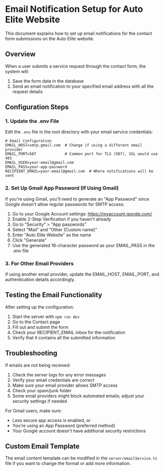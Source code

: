 # Email Notification Setup for Auto Elite Website

This document explains how to set up email notifications for the contact form submissions on the Auto Elite website.

## Overview

When a user submits a service request through the contact form, the system will:
1. Save the form data in the database
2. Send an email notification to your specified email address with all the request details

## Configuration Steps

### 1. Update the .env File

Edit the `.env` file in the root directory with your email service credentials:

```
# Email Configuration
EMAIL_HOST=smtp.gmail.com  # Change if using a different email provider
EMAIL_PORT=587             # Common port for TLS (587), SSL would use 465
EMAIL_USER=your-email@gmail.com
EMAIL_PASS=your-app-password
RECIPIENT_EMAIL=your-email@gmail.com  # Where notifications will be sent
```

### 2. Set Up Gmail App Password (If Using Gmail)

If you're using Gmail, you'll need to generate an "App Password" since Google doesn't allow regular passwords for SMTP access:

1. Go to your Google Account settings: https://myaccount.google.com/
2. Enable 2-Step Verification if you haven't already
3. Go to "Security" > "App passwords"
4. Select "Mail" and "Other (Custom name)" 
5. Enter "Auto Elite Website" as the name
6. Click "Generate"
7. Use the generated 16-character password as your EMAIL_PASS in the .env file

### 3. For Other Email Providers

If using another email provider, update the EMAIL_HOST, EMAIL_PORT, and authentication details accordingly.

## Testing the Email Functionality

After setting up the configuration:

1. Start the server with `npm run dev`
2. Go to the Contact page
3. Fill out and submit the form
4. Check your RECIPIENT_EMAIL inbox for the notification
5. Verify that it contains all the submitted information

## Troubleshooting

If emails are not being received:

1. Check the server logs for any error messages
2. Verify your email credentials are correct
3. Make sure your email provider allows SMTP access
4. Check your spam/junk folder
5. Some email providers might block automated emails; adjust your security settings if needed

For Gmail users, make sure:
- Less secure app access is enabled, or
- You're using an App Password (preferred method)
- Your Google account doesn't have additional security restrictions

## Custom Email Template

The email content template can be modified in the `server/emailService.ts` file if you want to change the format or add more information. 